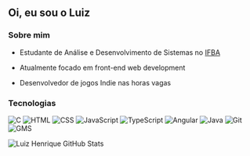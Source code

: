 ## Oi, eu sou o __Luiz__  

### Sobre mim  

* Estudante de Análise e Desenvolvimento de Sistemas no [IFBA](https://portal.ifba.edu.br/)  

* Atualmente focado em front-end web development

* Desenvolvedor de jogos Indie nas horas vagas  

### Tecnologias  

![C](https://img.icons8.com/color/48/000000/c-programming.png)
![HTML](https://img.icons8.com/color/50/000000/html-5--v1.png)
![CSS](https://img.icons8.com/color/50/000000/css3.png) ![JavaScript](https://img.icons8.com/color/48/000000/javascript--v1.png)
![TypeScript](https://img.icons8.com/color/48/000000/typescript.png)
![Angular](https://img.icons8.com/color/48/000000/angularjs.png)
![Java](https://img.icons8.com/color/50/000000/java-coffee-cup-logo--v1.png)
![Git](https://img.icons8.com/color/48/000000/git.png)
![GMS](https://img.icons8.com/color/48/000000/game-maker.png)  

![Luiz Henrique GitHub Stats](https://github-readme-stats.vercel.app/api?username=luizhenriquelobo1&theme=tokyonight&show_icons=true)